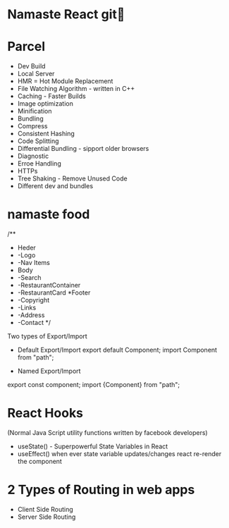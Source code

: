 # Namaste React git🚀
   


# Parcel
- Dev Build
- Local Server
- HMR = Hot Module Replacement
- File Watching Algorithm - written in C++
- Caching - Faster Builds
- Image optimization
- Minification
- Bundling
- Compress
- Consistent Hashing
- Code Splitting
- Differential Bundling - sipport older browsers    
- Diagnostic
- Erroe Handling
- HTTPs
- Tree Shaking - Remove Unused Code 
- Different dev and bundles

# namaste food
/** 
* Heder
* -Logo
* -Nav Items
* Body
* -Search
* -RestaurantContainer
* -RestaurantCard
*Footer
* -Copyright
* -Links
* -Address
* -Contact
*/




Two types of Export/Import

- Default Export/Import
export default Component;
import Component from "path";



- Named Export/Import



export const component;
import {Component} from "path";



# React Hooks
   (Normal Java Script utility functions written by facebook developers)
- useState() - Superpowerful State Variables in React
- useEffect()
when ever state variable updates/changes react re-render the component



# 2 Types of Routing in web apps
 - Client Side Routing
 - Server Side Routing  